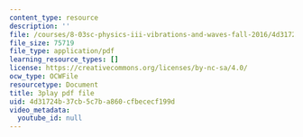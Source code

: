 ```yaml
---
content_type: resource
description: ''
file: /courses/8-03sc-physics-iii-vibrations-and-waves-fall-2016/4d31724b37cb5c7ba860cfbececf199d_VkbtIDSHfSc.pdf
file_size: 75719
file_type: application/pdf
learning_resource_types: []
license: https://creativecommons.org/licenses/by-nc-sa/4.0/
ocw_type: OCWFile
resourcetype: Document
title: 3play pdf file
uid: 4d31724b-37cb-5c7b-a860-cfbececf199d
video_metadata:
  youtube_id: null
---
```

